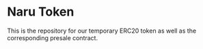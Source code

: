 # Naru Token

This is the repository for our temporary ERC20 token as well as the corresponding presale contract.
